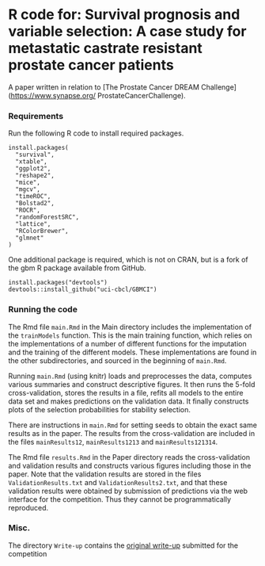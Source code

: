 # R code for: Survival prognosis and variable selection: A case study for metastatic castrate resistant prostate cancer patients

A paper written in relation to [The Prostate Cancer DREAM Challenge](https://www.synapse.org/ ProstateCancerChallenge).

### Requirements

Run the following R code to install required packages.

```
install.packages(
  "survival",
  "xtable",
  "ggplot2",
  "reshape2",
  "mice",
  "mgcv",
  "timeROC",
  "Bolstad2",
  "ROCR",
  "randomForestSRC",
  "lattice",
  "RColorBrewer",
  "glmnet"
)
```

One additional package is required, which is not on CRAN, but is a fork of 
the gbm R package available from GitHub.

```
install.packages("devtools")
devtools::install_github("uci-cbcl/GBMCI")
```

### Running the code

The Rmd file `main.Rmd` in the Main directory includes the implementation of the `trainModels` function. This is 
the main training function, which relies on the implementations of a number of different functions 
for the imputation and the training of the different models. These implementations are found in the other subdirectories,
and sourced in the beginning of `main.Rmd`. 

Running `main.Rmd` (using knitr) loads and preprocesses the data, computes various 
summaries and construct descriptive figures. It then runs the 5-fold cross-validation, stores the results in a file, 
refits all models to the entire data set and makes predictions on the validation data. It finally constructs plots 
of the selection probabilities for stability selection.

There are instructions in `main.Rmd` for setting seeds to obtain the exact same results as in the paper. The results from
the cross-validation are included in the files `mainResults12`, `mainResults1213` and `mainResults121314`. 

The Rmd file `results.Rmd` in the Paper directory reads the cross-validation and validation results and constructs 
various figures including those in the paper. Note that the validation results are stored in the files `ValidationResults.txt` and 
`ValidationResults2.txt`, and that these validation results were obtained by submission of predictions via 
the web interface for the competition. Thus they cannot be programmatically reproduced. 

### Misc.

The directory `Write-up` contains the [original write-up](https://www.synapse.org/#!Synapse:syn4260742/wiki/234778) submitted for the competition

